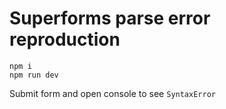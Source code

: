 # Superforms parse error reproduction

```
npm i
npm run dev
```

Submit form and open console to see `SyntaxError`
